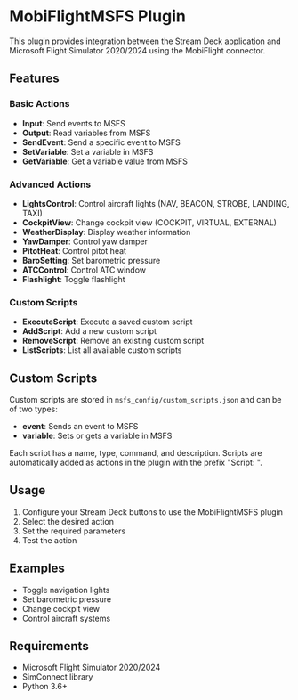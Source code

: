 # MobiFlightMSFS Plugin

This plugin provides integration between the Stream Deck application and Microsoft Flight Simulator 2020/2024 using the MobiFlight connector.

## Features

### Basic Actions
- **Input**: Send events to MSFS
- **Output**: Read variables from MSFS
- **SendEvent**: Send a specific event to MSFS
- **SetVariable**: Set a variable in MSFS
- **GetVariable**: Get a variable value from MSFS

### Advanced Actions
- **LightsControl**: Control aircraft lights (NAV, BEACON, STROBE, LANDING, TAXI)
- **CockpitView**: Change cockpit view (COCKPIT, VIRTUAL, EXTERNAL)
- **WeatherDisplay**: Display weather information
- **YawDamper**: Control yaw damper
- **PitotHeat**: Control pitot heat
- **BaroSetting**: Set barometric pressure
- **ATCControl**: Control ATC window
- **Flashlight**: Toggle flashlight

### Custom Scripts
- **ExecuteScript**: Execute a saved custom script
- **AddScript**: Add a new custom script
- **RemoveScript**: Remove an existing custom script
- **ListScripts**: List all available custom scripts

## Custom Scripts

Custom scripts are stored in `msfs_config/custom_scripts.json` and can be of two types:
- **event**: Sends an event to MSFS
- **variable**: Sets or gets a variable in MSFS

Each script has a name, type, command, and description. Scripts are automatically added as actions in the plugin with the prefix "Script: ".

## Usage

1. Configure your Stream Deck buttons to use the MobiFlightMSFS plugin
2. Select the desired action
3. Set the required parameters
4. Test the action

## Examples

- Toggle navigation lights
- Set barometric pressure
- Change cockpit view
- Control aircraft systems

## Requirements

- Microsoft Flight Simulator 2020/2024
- SimConnect library
- Python 3.6+